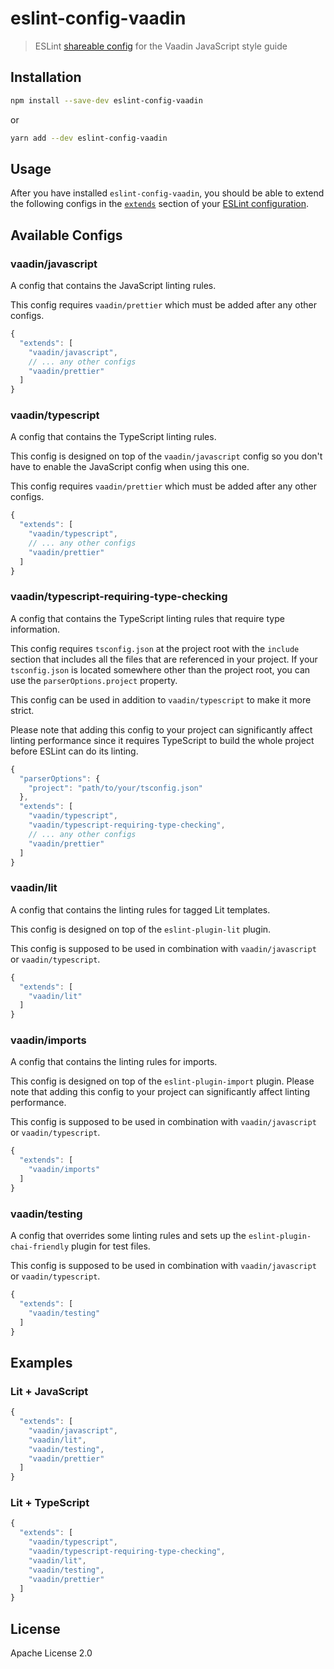 # eslint-config-vaadin

> ESLint [shareable config](http://eslint.org/docs/developer-guide/shareable-configs.html) for the Vaadin JavaScript style guide

## Installation

```sh
npm install --save-dev eslint-config-vaadin
```

or

```sh
yarn add --dev eslint-config-vaadin
```

## Usage

After you have installed `eslint-config-vaadin`, you should be able to extend the following configs in the [`extends`](http://eslint.org/docs/user-guide/configuring#extending-configuration-files) section of your [ESLint configuration](http://eslint.org/docs/user-guide/configuring).

## Available Configs

### vaadin/javascript

A config that contains the JavaScript linting rules.

This config requires `vaadin/prettier` which must be added after any other configs.

```js
{
  "extends": [
    "vaadin/javascript",
    // ... any other configs
    "vaadin/prettier"
  ]
}
```

### vaadin/typescript

A config that contains the TypeScript linting rules.

This config is designed on top of the `vaadin/javascript` config so you don't have to enable the JavaScript config when using this one.

This config requires `vaadin/prettier` which must be added after any other configs.


```js
{
  "extends": [
    "vaadin/typescript",
    // ... any other configs
    "vaadin/prettier"
  ]
}
```

### vaadin/typescript-requiring-type-checking

A config that contains the TypeScript linting rules that require type information.

This config requires `tsconfig.json` at the project root with the `include` section that includes all the files that are referenced in your project. If your `tsconfig.json` is located somewhere other than the project root, you can use the `parserOptions.project` property.

This config can be used in addition to `vaadin/typescript` to make it more strict.

Please note that adding this config to your project can significantly affect linting performance since it requires TypeScript to build the whole project before ESLint can do its linting.

```js
{
  "parserOptions": {
    "project": "path/to/your/tsconfig.json"
  },
  "extends": [
    "vaadin/typescript",
    "vaadin/typescript-requiring-type-checking",
    // ... any other configs
    "vaadin/prettier"
  ]
}
```

### vaadin/lit

A config that contains the linting rules for tagged Lit templates.

This config is designed on top of the `eslint-plugin-lit` plugin.

This config is supposed to be used in combination with `vaadin/javascript` or `vaadin/typescript`.

```js
{
  "extends": [
    "vaadin/lit"
  ]
}
```

### vaadin/imports

A config that contains the linting rules for imports.

This config is designed on top of the `eslint-plugin-import` plugin. Please note that adding this config to your project can significantly affect linting performance.

This config is supposed to be used in combination with `vaadin/javascript` or `vaadin/typescript`.

```js
{
  "extends": [
    "vaadin/imports"
  ]
}
```

### vaadin/testing

A config that overrides some linting rules and sets up the `eslint-plugin-chai-friendly` plugin for test files.

This config is supposed to be used in combination with `vaadin/javascript` or `vaadin/typescript`.

```js
{
  "extends": [
    "vaadin/testing"
  ]
}
```

## Examples

### Lit + JavaScript

```js
{
  "extends": [
    "vaadin/javascript",
    "vaadin/lit",
    "vaadin/testing",
    "vaadin/prettier"
  ]
}
```

### Lit + TypeScript

```js
{
  "extends": [
    "vaadin/typescript",
    "vaadin/typescript-requiring-type-checking",
    "vaadin/lit",
    "vaadin/testing",
    "vaadin/prettier"
  ]
}
```

## License

Apache License 2.0
